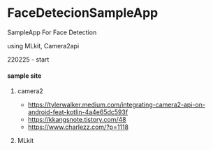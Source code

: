 # FaceDetecionSampleApp
SampleApp For Face Detection

using MLkit, Camera2api

220225 - start





#### sample site
1. camera2
    * https://tylerwalker.medium.com/integrating-camera2-api-on-android-feat-kotlin-4a4e65dc593f
    * https://kkangsnote.tistory.com/48
    * https://www.charlezz.com/?p=1118
    
2. MLkit